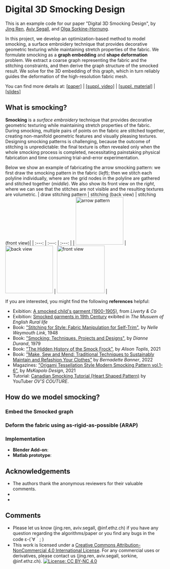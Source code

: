 # Digital 3D Smocking Design
This is an example code for our paper "Digital 3D Smocking Design", by [Jing Ren](https://ren-jing.com/), [Aviv Segall](https://igl.ethz.ch/people/), and [Olga Sorkine-Hornung](https://igl.ethz.ch/people/sorkine).

In this project, we develop an optimization-based method to model smocking, a surface embroidery technique that provides decorative geometric texturing while maintaining stretch properties of the fabric. We formulate smocking as a **graph embedding** and **shape deformation** problem. We extract a coarse graph representing the fabric and the stitching constraints, and then derive the graph structure of the smocked result. We solve for the 3D embedding of this graph, which in turn reliably guides the deformation of the high-resolution fabric mesh.

You can find more details at: [[paper]]() | [[suppl. video]]() |  [[suppl. material]]() | [[slides]]() 

## What is smocking?
**Smocking** is a *surface embroidery* technique that provides decorative geometric texturing while maintaining stretch properties of the fabric. During smocking, multiple pairs of points on the fabric are stitched together, creating non-manifold geometric features and visually pleasing textures. Designing smocking patterns is challenging, because the outcome of stitching is unpredictable: the final texture is often revealed only when the whole smocking process is completed, necessitating painstaking physical fabrication and time consuming trial-and-error experimentation. 


Below we show an example of fabricating the arrow smocking pattern: we first draw the smocking pattern in the fabric (*left*); then we stitch each polyline individually, where are the grid nodes in the polyline are gathered and stitched together (*middle*). We also show its front view on the *right*, where we can see that the stitches are not visible and the resulting textures are volumetric.
| draw stitching pattern | stitching (back view) | stitching (front view)|
| :---: | :---: | :---: |
| <img src="./figs/arrow_pattern.gif" alt="arrow pattern" width="150" loop="true"/> |  <img src="./figs/bright_back.gif" alt="back view"  width="150" loop="true" />  |  <img src="./figs/bright_front.gif" alt="front view"  width="150" loop="true" />   |



If you are interested, you might find the following **references** helpful:
- Exibition: [A smocked child's garment (1900-1905)](https://www.metmuseum.org/art/collection/search/157326), from *Liverty & Co*
- Exibition: [Smocked garments in 19th Century](https://www.reading.ac.uk/merl/the_collections/the_museum/smocks.html) exibited in *The Musuem of English Rural life*
- Book: ["Stitching for Style: Fabric Manipulation for Self-Trim"](https://www.amazon.com/Stitching-style-Fabric-manipulation-self/dp/B0007E68JQ/ref=sr_1_3?qid=1671114643&refinements=p_27%3ANelle+Weymouth+Link&s=books&sr=1-3&text=Nelle+Weymouth+Link), by *Nelle Weymouth Link*, 1948
- Book: ["Smocking: Techniques, Projects and Designs"](https://www.amazon.com/Smocking-Technique-Projects-Designs-Needlework/dp/0486237885/ref=sr_1_1?crid=1TPKQEUQOJBYN&keywords=Smocking%3A+Techniques%2C+Projects+and+Designs&qid=1671115788&s=books&sprefix=smocking+techniques%2C+projects+and+designs%2Cstripbooks-intl-ship%2C138&sr=1-1), by *Dianne Durand*, 1979
- Book: ["The Hidden History of the Smock Frock"](https://www.amazon.com/Hidden-History-Smock-Frock-Interconnections-ebook/dp/B08XB61HM6/ref=sr_1_1?crid=1DMV4JVOB5CAI&keywords=The+Hidden+History+of+the+Smock+Frock&qid=1671115836&s=books&sprefix=the+hidden+history+of+the+smock+frock%2Cstripbooks-intl-ship%2C149&sr=1-1), by *Alison Toplis*, 2021
- Book: ["Make, Sew and Mend: Traditional Techniques to Sustainably Maintain and Refashion Your Clothes"](https://www.amazon.com/Make-Sew-Mend-Traditional-Sustainably-ebook/dp/B0927CXBZ7/ref=d_pd_sbs_sccl_1_4/140-8254660-3543427?pd_rd_w=z2qXc&content-id=amzn1.sym.3676f086-9496-4fd7-8490-77cf7f43f846&pf_rd_p=3676f086-9496-4fd7-8490-77cf7f43f846&pf_rd_r=W07K2BNSVXZF3EYYSP3J&pd_rd_wg=ltHTt&pd_rd_r=56f1a4c9-e627-4502-a493-a9f3e6a1090b&pd_rd_i=B0927CXBZ7&psc=1&asin=B0927CXBZ7&revisionId=d484b606&format=1&depth=1) by *Bernadette Banner*, 2022
- Magazines: ["Origami Tessellation Style Modern Smocking Pattern vol.1-6"](https://www.amazon.com/Origami-tessellation-modern-smocking-pattern/dp/B09PK4DHQR/ref=sr_1_2?crid=23GWCMNYDI3Y0&keywords=modern+smocking+pattern&qid=1671115873&s=books&sprefix=modern+smocking+pattern%2Cstripbooks-intl-ship%2C142&sr=1-2), by *MsKapolo Design*, 2021
- Tutorial: [Canadian Smocking Tutorial (Heart Shaped Pattern)](https://www.youtube.com/watch?v=WCcrPTtcH-s) by YouTuber *OV'S COUTURE*.

## How do we model smocking?

### Embed the Smocked graph

### Deform the fabric using as-rigid-as-possible (ARAP)

### Implementation
- **Blender Add-on**:
- **Matlab prototype**:

## Acknowledgements
- The authors thank the anonymous reviewers for their valuable comments. 
-
-

## Comments
- Please let us know (jing.ren, aviv.segall, @inf.ethz.ch) if you have any question regarding the algorithms/paper or you find any bugs in the code ε-(´∀｀; )
- This work is licensed under a [Creative Commons Attribution-NonCommercial 4.0 International License](http://creativecommons.org/licenses/by-nc/4.0/). For any commercial uses or derivatives, please contact us (jing.ren, aviv.segall, sorkine, @inf.ethz.ch). [![License: CC BY-NC 4.0](https://img.shields.io/badge/License-CC%20BY--NC%204.0-lightgrey.svg)](https://creativecommons.org/licenses/by-nc/4.0/)

